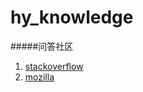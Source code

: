 # hy_knowledge

#####问答社区
1. [stackoverflow](http://stackoverflow.com/)
2. [mozilla](https://developer.mozilla.org/zh-CN/docs/Web/JavaScript)


